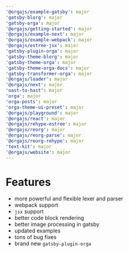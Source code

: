 ```yaml
---
'@orgajs/example-gatsby': major
'gatsby-blorg': major
'gatsby-orga': major
'@orgajs/getting-started': major
'@orgajs/example-next': major
'@orgajs/example-webpack': major
'@orgajs/estree-jsx': major
'gatsby-plugin-orga': major
'gatsby-theme-blorg': major
'gatsby-theme-orga': major
'gatsby-theme-orga-docs': major
'gatsby-transformer-orga': major
'@orgajs/loader': major
'@orgajs/next': major
'oast-to-hast': major
'orga': major
'orga-posts': major
'orga-theme-ui-preset': major
'@orgajs/playground': major
'@orgajs/react': major
'@orgajs/rehype-estree': major
'@orgajs/reorg': major
'@orgajs/reorg-parse': major
'@orgajs/reorg-rehype': major
'text-kit': major
'@orgajs/website': major
---
```


# Features

- more powerful and flexible lexer and parser
- webpack support
- `jsx` support
- better code block rendering
- better image processing in gatsby
- updated examples
- tons of bug fixes
- brand new `gatsby-plugin-orga`

